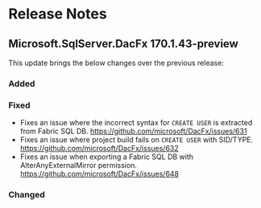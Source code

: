 # Release Notes

## Microsoft.SqlServer.DacFx 170.1.43-preview

This update brings the below changes over the previous release:

### Added

### Fixed
* Fixes an issue where the incorrect syntax for `CREATE USER` is extracted from Fabric SQL DB. https://github.com/microsoft/DacFx/issues/631
* Fixes an issue where project build fails on `CREATE USER` with SID/TYPE. https://github.com/microsoft/DacFx/issues/632
* Fixes an issue when exporting a Fabric SQL DB with AlterAnyExternalMirror permission. https://github.com/microsoft/DacFx/issues/648
### Changed
